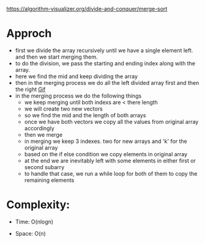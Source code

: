 https://algorithm-visualizer.org/divide-and-conquer/merge-sort

# Approch
- first we divide the array recursively until we have a single element left. and then we start merging them.
- to do the division, we pass the starting and ending index along with the array.
- here we find the mid and keep dividing the array
- then in the merging process we do all the left divided array first and then the right  [Gif](https://codepumpkin.com/merge-sort-sorting-algorithm/)
- in the merging process we do the following things
    - we keep merging until both indexs are < there length
    - we will create two new vectors
    - so we find the mid and the length of both arrays
    - once we have both vectors we copy all the values from original array accordingly
    - then we merge
    - in merging we keep 3 indexes. two for new arrays and 'k' for the original array
    - based on the if else condition we copy elements in original array
    - at the end we are inevitably left with some elements in either first or second subarry
    - to handle that case, we run a while loop for both of them to copy the remaining elements

# Complexity: 
- Time: O(nlogn)

- Space: O(n)